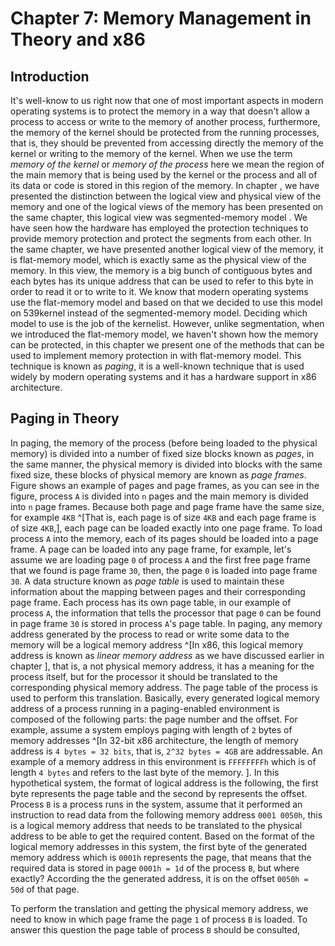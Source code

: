 # Chapter 7: Memory Management in Theory and x86

## Introduction
It's well-know to us right now that one of most important aspects in modern operating systems is to protect the memory in a way that doesn't allow a process to access or write to the memory of another process, furthermore, the memory of the kernel should be protected from the running processes, that is, they should be prevented from accessing directly the memory of the kernel or writing to the memory of the kernel. When we use the term *memory of the kernel* or *memory of the process* here we mean the region of the main memory that is being used by the kernel or the process and all of its data or code is stored in this region of the memory. In chapter <!-- [REF] 3 -->, we have presented the distinction between the logical view and physical view of the memory and one of the logical views of the memory has been presented on the same chapter, this logical view was segmented-memory model <!-- Introduce this term in CH3 -->. We have seen how the hardware has employed the protection techniques to provide memory protection and protect the segments from each other. In the same chapter, we have presented another logical view of the memory, it is flat-memory model, which is exactly same as the physical view of the memory. In this view, the memory is a big bunch of contiguous bytes and each bytes has its unique address that can be used to refer to this byte in order to read it or to write to it. We know that modern operating systems use the flat-memory model and based on that we decided to use this model on 539kernel instead of the segmented-memory model. Deciding which model to use is the job of the kernelist. However, unlike segmentation, when we introduced the flat-memory model, we haven't shown how the memory can be protected, in this chapter we present one of the methods that can be used to implement memory protection in with flat-memory model. This technique is known as *paging*, it is a well-known technique that is used widely by modern operating systems and it has a hardware support in x86 architecture.

## Paging in Theory
In paging, the memory of the process (before being loaded to the physical memory) is divided into a number of fixed size blocks known as *pages*, in the same manner, the physical memory is divided into blocks with the same fixed size, these blocks of physical memory are known as *page frames*. Figure <!-- Fig28092021_0 --> shows an example of pages and page frames, as you can see in the figure, process `A` is divided into `n` pages and the main memory is divided into `n` page frames. Because both page and page frame have the same size, for example `4KB` ^[That is, each page is of size `4KB` and each page frame is of size `4KB`,], each page can be loaded exactly into one page frame. To load process `A` into the memory, each of its pages should be loaded into a page frame. A page can be loaded into any page frame, for example, let's assume we are loading page `0` of process `A` and the first free page frame that we found is page frame `30`, then, the page `0` is loaded into page frame `30`. A data structure known as *page table* is used to maintain these information about the mapping between pages and their corresponding page frame. Each process has its own page table, in our example of process `A`, the information that tells the processor that page `0` can be found in page frame `30` is stored in process `A`'s page table. In paging, any memory address generated by the process to read or write some data to the memory will be a logical memory address ^[In x86, this logical memory address is known as *linear memory address* as we have discussed earlier in chapter <!-- [REF] 3 -->], that is, a not physical memory address, it has a meaning for the process itself, but for the processor it should be translated to the corresponding physical memory address. The page table of the process is used to perform this translation. Basically, every generated logical memory address of a process running in a paging-enabled environment is composed of the following parts: the page number and the offset. For example, assume a system employs paging with length of `2` bytes of memory addresses ^[In 32-bit x86 architecture, the length of memory address is `4 bytes = 32 bits`, that is, `2^32 bytes = 4GB` are addressable. An example of a memory address in this environment is `FFFFFFFFh` which is of length `4 bytes` and refers to the last byte of the memory. <!-- I think this is too important information that should be mentioned earlier and in the main text. -->]. In this hypothetical system, the format of logical address is the following, the first byte represents the page table and the second by represents the offset. Process `B` is a process runs in the system, assume that it performed an instruction to read data from the following memory address `0001 0050h`, this is a logical memory address that needs to be translated to the physical address to be able to get the required content. Based on the format of the logical memory addresses in this system, the first byte of the generated memory address which is `0001h` represents the page, that means that the required data is stored in page `0001h = 1d` of the process `B`, but where exactly? According the the generated address, it is on the offset `0050h = 50d` of that page. 

To perform the translation and getting the physical memory address, we need to know in which page frame the page `1` of process `B` is loaded. To answer this question the page table of process `B` should be consulted,